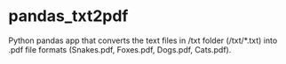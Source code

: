 # pandas_txt2pdf
Python pandas app that converts the text files in /txt folder (/txt/*.txt) into .pdf file formats (Snakes.pdf, Foxes.pdf, Dogs.pdf, Cats.pdf).
